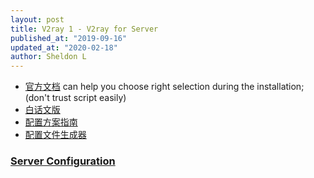```yaml
---
layout: post
title: V2ray 1 - V2ray for Server
published_at: "2019-09-16"
updated_at: "2020-02-18"
author: Sheldon L
---
```


- [官方文档](https://www.v2ray.com/) can help you choose right selection during the installation; (don't trust script easily)
- [白话文版](https://guide.v2fly.org/prep/install.html#%E8%84%9A%E6%9C%AC%E5%AE%89%E8%A3%85)
- [配置方案指南](https://github.com/KiriKira/vTemplate?files=1)
- [配置文件生成器](https://www.veekxt.com/utils/v2ray_gen)

### [Server Configuration](https://github.com/tane-rs/servers-logs/tree/master/v2ray)

